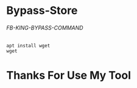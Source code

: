 # Bypass-Store
###### FB-KING-BYPASS-COMMAND 
```
apt install wget
wget
```
# Thanks For Use My Tool
